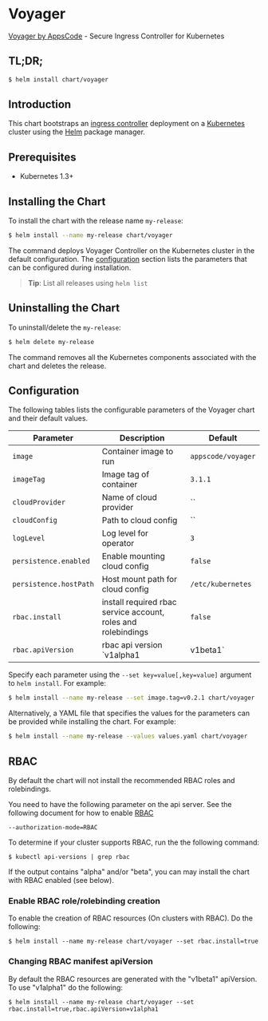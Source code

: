# Voyager
[Voyager by AppsCode](https://github.com/appscode/voyager) - Secure Ingress Controller for Kubernetes

## TL;DR;

```bash
$ helm install chart/voyager
```

## Introduction

This chart bootstraps an [ingress controller](https://github.com/appscode/voyager) deployment on a [Kubernetes](http://kubernetes.io) cluster using the [Helm](https://helm.sh) package manager.


## Prerequisites

- Kubernetes 1.3+

## Installing the Chart
To install the chart with the release name `my-release`:
```bash
$ helm install --name my-release chart/voyager
```
The command deploys Voyager Controller on the Kubernetes cluster in the default configuration. The [configuration](#configuration) section lists the parameters that can be configured during installation.

> **Tip**: List all releases using `helm list`

## Uninstalling the Chart

To uninstall/delete the `my-release`:

```bash
$ helm delete my-release
```

The command removes all the Kubernetes components associated with the chart and deletes the release.

## Configuration

The following tables lists the configurable parameters of the Voyager chart and their default values.


| Parameter              | Description                                                   | Default            |
| ---------------------- | ------------------------------------------------------------- | ------------------ |
| `image`                |  Container image to run                                       | `appscode/voyager` |
| `imageTag`             |  Image tag of container                                       | `3.1.1`            |
| `cloudProvider`        |  Name of cloud provider                                       | ``                 |
| `cloudConfig`          |  Path to cloud config                                         | ``                 |
| `logLevel`             |  Log level for operator                                       | `3`                |
| `persistence.enabled`  |  Enable mounting cloud config                                 | `false`            |
| `persistence.hostPath` |  Host mount path for cloud config                             | `/etc/kubernetes`  |
| `rbac.install`         | install required rbac service account, roles and rolebindings | `false`            |
| `rbac.apiVersion`      | rbac api version `v1alpha1|v1beta1`                           | `v1beta1`          |


Specify each parameter using the `--set key=value[,key=value]` argument to `helm install`. For example:

```bash
$ helm install --name my-release --set image.tag=v0.2.1 chart/voyager
```

Alternatively, a YAML file that specifies the values for the parameters can be provided while
installing the chart. For example:

```bash
$ helm install --name my-release --values values.yaml chart/voyager
```

## RBAC
By default the chart will not install the recommended RBAC roles and rolebindings.

You need to have the following parameter on the api server. See the following document for how to enable [RBAC](https://kubernetes.io/docs/admin/authorization/rbac/)

```
--authorization-mode=RBAC
```

To determine if your cluster supports RBAC, run the the following command:

```console
$ kubectl api-versions | grep rbac
```

If the output contains "alpha" and/or "beta", you can may install the chart with RBAC enabled (see below).

### Enable RBAC role/rolebinding creation

To enable the creation of RBAC resources (On clusters with RBAC). Do the following:

```console
$ helm install --name my-release chart/voyager --set rbac.install=true
```

### Changing RBAC manifest apiVersion

By default the RBAC resources are generated with the "v1beta1" apiVersion. To use "v1alpha1" do the following:

```console
$ helm install --name my-release chart/voyager --set rbac.install=true,rbac.apiVersion=v1alpha1
```
